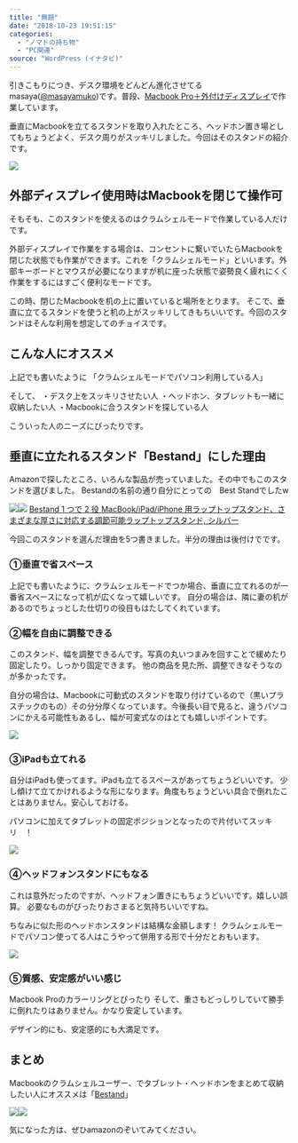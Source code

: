 ```yaml
---
title: "無題"
date: "2018-10-23 19:51:15"
categories:
  - "ノマドの持ち物"
  - "PC関連"
source: "WordPress (イナタビ)"
---
```


引きこもりにつき、デスク環境をどんどん進化させてるmasaya([@masayamuko](https://twitter.com/MasayaMuko))です。普段、[Macbook Pro＋外付けディスプレイ](https://masayamuko.com/lg-u3419w/)で作業しています。

垂直にMacbookを立てるスタンドを取り入れたところ、ヘッドホン置き場としてもちょうどよく、デスク周りがスッキリしました。今回はそのスタンドの紹介です。

![](https://masayamuko.com/wp/wp-content/uploads/2018/10/IMG_4481-1024x768.jpg)

## 外部ディスプレイ使用時はMacbookを閉じて操作可

そもそも、このスタンドを使えるのはクラムシェルモードで作業している人だけです。

外部ディスプレイで作業をする場合は、コンセントに繋いでいたらMacbookを閉じた状態でも作業ができます。これを「クラムシェルモード」といいます。外部キーボードとマウスが必要になりますが机に座った状態で姿勢良く疲れにくく作業をするにはすごく便利なモードです。

この時、閉じたMacbookを机の上に置いていると場所をとります。
そこで、垂直に立てるスタンドを使うと机の上がスッキリしてきもちいいです。今回のスタンドはそんな利用を想定してのチョイスです。

## こんな人にオススメ

上記でも書いたように
「クラムシェルモードでパソコン利用している人」

そして、
・デスク上をスッキリさせたい人
・ヘッドホン、タブレットも一緒に収納したい人
・Macbookに合うスタンドを探している人

こういった人のニーズにぴったりです。

## 垂直に立たれるスタンド「Bestand」にした理由

Amazonで探したところ、いろんな製品が売っていました。その中でもこのスタンドを選びました。
Bestandの名前の通り自分にとっての　Best Standでしたw

[![](//ws-fe.amazon-adsystem.com/widgets/q?_encoding=UTF8&ASIN=B076D6V5GR&Format=_SL250_&ID=AsinImage&MarketPlace=JP&ServiceVersion=20070822&WS=1&tag=masaya041-22&language=ja_JP)](https://www.amazon.co.jp/gp/product/B076D6V5GR/ref=as_li_ss_il?ie=UTF8&psc=1&linkCode=li3&tag=masaya041-22&linkId=9bed01993a01d07afea9a3e4caeab0fa&language=ja_JP)![](https://ir-jp.amazon-adsystem.com/e/ir?t=masaya041-22&language=ja_JP&l=li3&o=9&a=B076D6V5GR)
[Bestand 1 つで 2 役 MacBook/iPad/iPhone 用ラップトップスタンド、さまざまな厚さに対応する調節可能ラップトップスタンド, シルバー](https://amzn.to/2OJRrvq)

今回このスタンドを選んだ理由を5つ書きました。半分の理由は後付けでです。

### ①垂直で省スペース

上記でも書いたように、クラムシェルモードでつか場合、垂直に立てれるのが一番省スペースになって机が広くなって嬉しいです。
自分の場合は、隣に妻の机があるのでちょっとした仕切りの役目もはたしてくれています。

### ②幅を自由に調整できる

このスタンド、幅を調整できるんです。写真の丸いつまみを回すことで緩めたり固定したり。しっかり固定できます。
他の商品を見た所、調整できなそうなのが多かったです。

自分の場合は、Macbookに可動式のスタンドを取り付けているので（黒いプラスチックのもの）その分分厚くなっています。今後長い目で見ると、違うパソコンにかえる可能性もあるし、幅が可変式なのはとても嬉しいポイントです。

![](https://masayamuko.com/wp/wp-content/uploads/2018/10/IMG_4482-1024x768.jpg)

### ③iPadも立てれる

自分はiPadも使ってます。iPadも立てるスペースがあってちょうどいいです。
少し傾けて立てかけれるような形になります。角度もちょうどいい具合で倒れたことはありません。安心しておける。

パソコンに加えてタブレットの固定ポジションとなったので片付いてスッキリ　！

![](https://masayamuko.com/wp/wp-content/uploads/2018/10/IMG_4484-1024x768.jpg)

### ④ヘッドフォンスタンドにもなる

これは意外だったのですが、ヘッドフォン置きにもちょうどいいです。嬉しい誤算。
必要なものがぴったりおさまると気持ちいいですね。

ちなみに似た形のヘッドホンスタンドは結構な金額します！
クラムシェルモードでパソコン使ってる人はこうやって併用する形で十分だとおもいます。

![](https://masayamuko.com/wp/wp-content/uploads/2018/10/IMG_4481-1024x768.jpg)

### ⑤質感、安定感がいい感じ

Macbook Proのカラーリングとぴったり
そして、重さもどっしりしていて勝手に倒れたりはありません。かなり安定しています。

デザイン的にも、安定感的にも大満足です。

## まとめ

Macbookのクラムシェルユーザー、でタブレット・ヘッドホンをまとめて収納したい人にオススメは「[Bestand](https://amzn.to/2OFFEhM)」

[![](//ws-fe.amazon-adsystem.com/widgets/q?_encoding=UTF8&ASIN=B076D6V5GR&Format=_SL250_&ID=AsinImage&MarketPlace=JP&ServiceVersion=20070822&WS=1&tag=masaya041-22&language=ja_JP)](https://www.amazon.co.jp/gp/product/B076D6V5GR/ref=as_li_ss_il?ie=UTF8&psc=1&linkCode=li3&tag=masaya041-22&linkId=21e74d44f5fd095c307b6a39bc1d5aae&language=ja_JP)![](https://ir-jp.amazon-adsystem.com/e/ir?t=masaya041-22&language=ja_JP&l=li3&o=9&a=B076D6V5GR)

気になった方は、ぜひamazonのぞいてみてください。